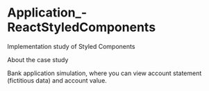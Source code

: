 # Application_-ReactStyledComponents
 Implementation study of Styled Components
 
 About the case study
  
Bank application simulation, where you can view account statement (fictitious data) and account value.
